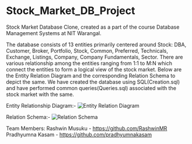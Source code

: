 # Stock_Market_DB_Project
Stock Market Database Clone, created as a part of the course Database Management Systems at NIT Warangal.

The database consists of 13 entities primarily centered around Stock: DBA, Customer, Broker, Portfolio, Stock, Common, Preferred, Technicals, Exchange, Listings, Company, Company Fundamentals, Sector.
There are various relationship among the entities ranging from 1:1 to M:N which connect the entities to form a logical view of the stock market.
Below are the Entity Relation Diagram and the corresponding Relation Schema to depict the same.
We have created the database using SQL(Creation.sql) and have performed common queries(Queries.sql) associated with the stock market with the same.

Entity Relationship Diagram:-
![Entity Relation Diagram](https://github.com/RashwinMR/Stock_Market_DB_Project/assets/128909663/b63a8a85-50a1-4d3d-9294-21a7145519cc)

Relation Schema:-
![Relation Schema](https://github.com/RashwinMR/Stock_Market_DB_Project/assets/128909663/7d5bd9dc-57ae-4922-88d2-2bee56b1bb09)

Team Members:
Rashwin Musuku - https://github.com/RashwinMR
Pradhyumna Kasam - https://github.com/pradhyumnakasam
